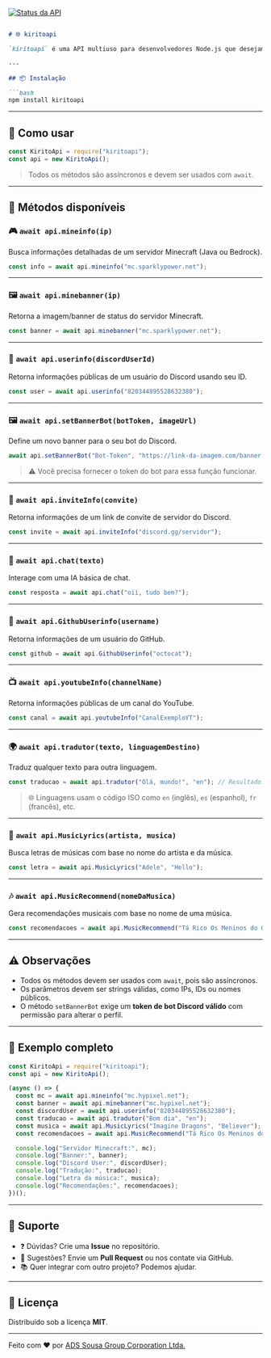 [![Status da API](https://g-status.ecoguardiao.tech/api/badge/4/status)](https://g-status.ecoguardiao.tech/status/kiritoapi)
````markdown

# 🌐 kiritoapi

`kiritoapi` é uma API multiuso para desenvolvedores Node.js que desejam acessar facilmente informações de jogos, usuários do Discord, GitHub, YouTube, tradução de textos, letras de músicas, IA de conversa e muito mais — tudo com apenas uma linha de código.

---

## 📦 Instalação

```bash
npm install kiritoapi
````

---

## 🚀 Como usar

```js
const KiritoApi = require("kiritoapi");
const api = new KiritoApi();
```

> Todos os métodos são assíncronos e devem ser usados com `await`.

---

## 📘 Métodos disponíveis

### 🎮 `await api.mineinfo(ip)`

Busca informações detalhadas de um servidor Minecraft (Java ou Bedrock).

```js
const info = await api.mineinfo("mc.sparklypower.net");
```

---

### 🖼️ `await api.minebanner(ip)`

Retorna a imagem/banner de status do servidor Minecraft.

```js
const banner = await api.minebanner("mc.sparklypower.net");
```

---

### 🤖 `await api.userinfo(discordUserId)`

Retorna informações públicas de um usuário do Discord usando seu ID.

```js
const user = await api.userinfo("820344895528632380");
```

---

### 🖼️ `await api.setBannerBot(botToken, imageUrl)`

Define um novo banner para o seu bot do Discord.

```js
await api.setBannerBot("Bot-Token", "https://link-da-imagem.com/banner.png");
```

> ⚠️ Você precisa fornecer o token do bot para essa função funcionar.

---

### 🔗 `await api.inviteInfo(convite)`

Retorna informações de um link de convite de servidor do Discord.

```js
const invite = await api.inviteInfo("discord.gg/servidor");
```

---

### 🤖 `await api.chat(texto)`

Interage com uma IA básica de chat.

```js
const resposta = await api.chat("oii, tudo bem?");
```

---

### 🐙 `await api.GithubUserinfo(username)`

Retorna informações de um usuário do GitHub.

```js
const github = await api.GithubUserinfo("octocat");
```

---

### 📺 `await api.youtubeInfo(channelName)`

Retorna informações públicas de um canal do YouTube.

```js
const canal = await api.youtubeInfo("CanalExemploYT");
```

---

### 🌍 `await api.tradutor(texto, linguagemDestino)`

Traduz qualquer texto para outra linguagem.

```js
const traducao = await api.tradutor("Olá, mundo!", "en"); // Resultado: "Hello, world!"
```

> 🌐 Linguagens usam o código ISO como `en` (inglês), `es` (espanhol), `fr` (francês), etc.

---

### 🎵 `await api.MusicLyrics(artista, musica)`

Busca letras de músicas com base no nome do artista e da música.

```js
const letra = await api.MusicLyrics("Adele", "Hello");
```

---

### 🎶 `await api.MusicRecommend(nomeDaMusica)`

Gera recomendações musicais com base no nome de uma música.

```js
const recomendacoes = await api.MusicRecommend("Tá Rico Os Meninos do Gueto");
```

---

## ⚠️ Observações

* Todos os métodos devem ser usados com `await`, pois são assíncronos.
* Os parâmetros devem ser strings válidas, como IPs, IDs ou nomes públicos.
* O método `setBannerBot` exige um **token de bot Discord válido** com permissão para alterar o perfil.

---

## 🧪 Exemplo completo

```js
const KiritoApi = require("kiritoapi");
const api = new KiritoApi();

(async () => {
  const mc = await api.mineinfo("mc.hypixel.net");
  const banner = await api.minebanner("mc.hypixel.net");
  const discordUser = await api.userinfo("820344895528632380");
  const traducao = await api.tradutor("Bom dia", "en");
  const musica = await api.MusicLyrics("Imagine Dragons", "Believer");
  const recomendacoes = await api.MusicRecommend("Tá Rico Os Meninos do Gueto");

  console.log("Servidor Minecraft:", mc);
  console.log("Banner:", banner);
  console.log("Discord User:", discordUser);
  console.log("Tradução:", traducao);
  console.log("Letra da música:", musica);
  console.log("Recomendações:", recomendacoes);
})();
```

---

## 💬 Suporte

* ❓ Dúvidas? Crie uma **Issue** no repositório.
* 🧠 Sugestões? Envie um **Pull Request** ou nos contate via GitHub.
* 📚 Quer integrar com outro projeto? Podemos ajudar.

---

## 📝 Licença

Distribuído sob a licença **MIT**.

---

Feito com ❤️ por [ADS Sousa Group Corporation Ltda.](https://github.com/KiritoGamesPlays)
